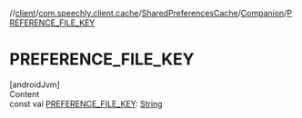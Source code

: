 //[client](../../../index.md)/[com.speechly.client.cache](../../index.md)/[SharedPreferencesCache](../index.md)/[Companion](index.md)/[PREFERENCE_FILE_KEY](-p-r-e-f-e-r-e-n-c-e_-f-i-l-e_-k-e-y.md)



# PREFERENCE_FILE_KEY  
[androidJvm]  
Content  
const val [PREFERENCE_FILE_KEY](-p-r-e-f-e-r-e-n-c-e_-f-i-l-e_-k-e-y.md): [String](https://kotlinlang.org/api/latest/jvm/stdlib/kotlin/-string/index.html)  



